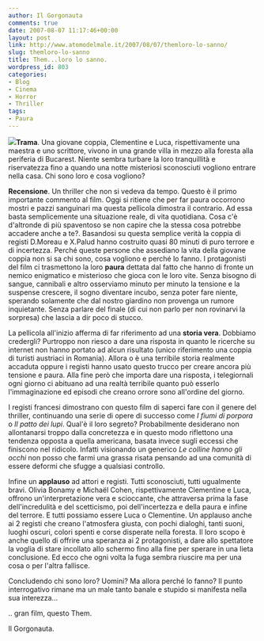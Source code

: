 ```yaml
---
author: Il Gorgonauta
comments: true
date: 2007-08-07 11:17:46+00:00
layout: post
link: http://www.atomodelmale.it/2007/08/07/themloro-lo-sanno/
slug: themloro-lo-sanno
title: Them...loro lo sanno.
wordpress_id: 803
categories:
- Blog
- Cinema
- Horror
- Thriller
tags:
- Paura
---
```


![](http://www.atomodelmale.it/wp-content/uploads/2008/10/them.jpg)**Trama**. Una giovane coppia, Clementine e Luca, rispettivamente una maestra e uno scrittore, vivono in una grande villa in mezzo alla foresta alla periferia di Bucarest. Niente sembra turbare la loro tranquillità e riservatezza fino a quando una notte misteriosi sconosciuti vogliono entrare nella casa. Chi sono loro e cosa vogliono?

**Recensione**. Un thriller che non si vedeva da tempo. Questo è il primo importante commento al film. Oggi si ritiene che per far paura occorrono mostri e pazzi sanguinari ma questa pellicola dimostra il contrario. Ad essa basta semplicemente una situazione reale, di vita quotidiana. Cosa c'è d'altronde di più spaventoso se non capire che la stessa cosa potrebbe accadere anche a te?. Basandosi su questa semplice verità la coppia di registi D.Moreau e X.Palud hanno costruito quasi 80 minuti di puro terrore e di incertezza. Perché queste persone che assediano la vita della giovane coppia non si sa chi sono, cosa vogliono e perché lo fanno. I protagonisti del film ci trasmettono la loro **paura** dettata dal fatto che hanno di fronte un nemico enigmatico e misterioso che gioca con le loro vite. Senza bisogno di sangue, cannibali e altro osserviamo minuto per minuto la tensione e la suspense crescere, il sogno diventare incubo, senza poter fare niente, sperando solamente che dal nostro giardino non provenga un rumore inquietante. Senza parlare del finale (di cui non parlo per non rovinarvi la sorpresa) che lascia a dir poco di stucco.

<!-- more -->


La pellicola all'inizio afferma di far riferimento ad una **storia vera**. Dobbiamo credergli? Purtroppo non riesco a dare una risposta in quanto le ricerche su internet non hanno portato ad alcun risultato (unico riferimento una coppia di turisti austriaci in Romania). Allora o è una terribile storia realmente accaduta oppure i registi hanno usato questo trucco per creare ancora più tensione e paura. Alla fine però che importa dare una risposta, i telegiornali ogni giorno ci abituano ad una realtà terribile quanto può esserlo l'immaginazione ed episodi che creano orrore sono all'ordine del giorno.

I registi francesi dimostrano con questo film di saperci fare con il genere del thriller, continuando una serie di opere di successo come _I fiumi di porpora_ o _Il patto dei lupi_. Qual'è il loro segreto? Probabilmente desiderano non allontanarsi troppo dalla concretezza e in questo modo riflettono una tendenza opposta a quella americana, basata invece sugli eccessi che finiscono nel ridicolo. Infatti visionando un generico _Le colline hanno gli occhi_ non posso che farmi una grassa risata pensando ad una comunità di essere deformi che sfugge a qualsiasi controllo.

Infine un **applauso** ad attori e registi. Tutti sconosciuti, tutti ugualmente bravi. Olivia Bonamy e Michaël Cohen, rispettivamente Clementine e Luca, offrono un'interpretazione vera e scioccante, che attraversa prima la fase dell'incredulità e del scetticismo, poi dell'incertezza e della paura e infine del terrore. E tutti possiamo essere Luca o Clementine. Un applauso anche ai 2 registi che creano l'atmosfera giusta, con pochi dialoghi, tanti suoni, luoghi oscuri, colori spenti e corse disperate nella foresta. Il loro scopo è anche quello di offrire una speranza ai 2 protagonisti, a dare allo spettatore la voglia di stare incollato allo schermo fino alla fine per sperare in una lieta conclusione. Ed ecco che ogni volta la fuga sembra riuscire ma per una cosa o per l'altra fallisce.

Concludendo chi sono loro? Uomini? Ma allora perché lo fanno? Il punto interrogativo rimane ma un male tanto banale e stupido si manifesta nella sua interezza...

.. gran film, questo Them.

Il Gorgonauta.
